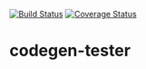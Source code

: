[![Build Status](https://travis-ci.org/cchacin/codegen-tester.svg?branch=master)](https://travis-ci.org/cchacin/codegen-tester)
[![Coverage Status](https://coveralls.io/repos/github/cchacin/codegen-tester/badge.svg?branch=master)](https://coveralls.io/github/cchacin/codegen-tester?branch=master)

# codegen-tester